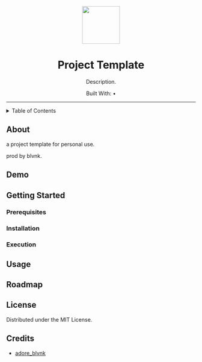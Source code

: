 <div align="center">
    <img src="<logo_path>" width=100> <!-- Logo -->
    <h1>Project Template</h1> <!-- Title -->
    <p>
      Description.
    </p> <!-- Description -->
    <p>
      Built With: &bull;
    </p> <!-- Built With -->
</div>

---

<details>
<summary>Table of Contents</summary>

- [About](#about)
- [Demo](#demo)
- [Getting Started](#getting-started)
  - [Prerequisites](#prerequisites)
  - [Installation](#installation)
  - [Execution](#execution)
- [Usage](#usage)
- [Roadmap](#roadmap)
</details>

## About

a project template for personal use.

prod by blvnk.

## Demo

## Getting Started

### Prerequisites

### Installation

### Execution

## Usage

## Roadmap

## License <!-- omit in toc -->

Distributed under the MIT License.

## Credits <!-- omit in toc -->

- [adore_blvnk](https://x.com/adore_blvnk)

<!-- Inspired by Best-README-Template (https://github.com/othneildrew/Best-README-Template) -->
